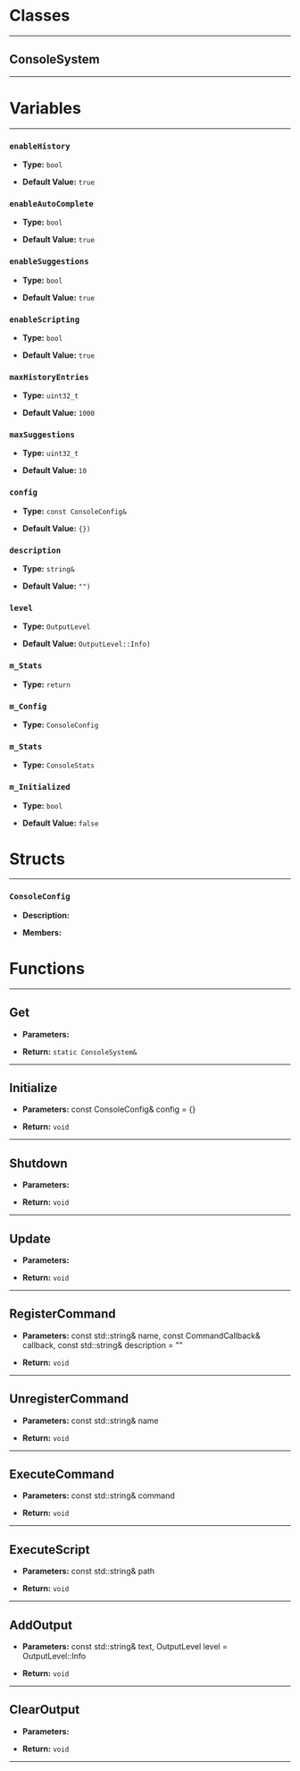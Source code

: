 # Classes
---

## ConsoleSystem
---




# Variables
---

### `enableHistory`

- **Type:** `bool`

- **Default Value:** `true`



### `enableAutoComplete`

- **Type:** `bool`

- **Default Value:** `true`



### `enableSuggestions`

- **Type:** `bool`

- **Default Value:** `true`



### `enableScripting`

- **Type:** `bool`

- **Default Value:** `true`



### `maxHistoryEntries`

- **Type:** `uint32_t`

- **Default Value:** `1000`



### `maxSuggestions`

- **Type:** `uint32_t`

- **Default Value:** `10`



### `config`

- **Type:** `const ConsoleConfig&`

- **Default Value:** `{})`



### `description`

- **Type:** `string&`

- **Default Value:** `"")`



### `level`

- **Type:** `OutputLevel`

- **Default Value:** `OutputLevel::Info)`



### `m_Stats`

- **Type:** `return`



### `m_Config`

- **Type:** `ConsoleConfig`



### `m_Stats`

- **Type:** `ConsoleStats`



### `m_Initialized`

- **Type:** `bool`

- **Default Value:** `false`




# Structs
---

### `ConsoleConfig`

- **Description:** 

- **Members:**




# Functions
---

## Get



- **Parameters:** 

- **Return:** `static ConsoleSystem&`

---

## Initialize



- **Parameters:** const ConsoleConfig& config = {}

- **Return:** `void`

---

## Shutdown



- **Parameters:** 

- **Return:** `void`

---

## Update



- **Parameters:** 

- **Return:** `void`

---

## RegisterCommand



- **Parameters:** const std::string& name, const CommandCallback& callback,
                        const std::string& description = ""

- **Return:** `void`

---

## UnregisterCommand



- **Parameters:** const std::string& name

- **Return:** `void`

---

## ExecuteCommand



- **Parameters:** const std::string& command

- **Return:** `void`

---

## ExecuteScript



- **Parameters:** const std::string& path

- **Return:** `void`

---

## AddOutput



- **Parameters:** const std::string& text, OutputLevel level = OutputLevel::Info

- **Return:** `void`

---

## ClearOutput



- **Parameters:** 

- **Return:** `void`

---
